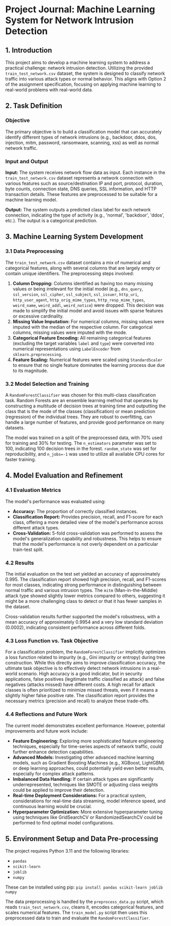 # Project Journal: Machine Learning System for Network Intrusion Detection

## 1. Introduction
This project aims to develop a machine learning system to address a practical challenge: network intrusion detection. Utilizing the provided `train_test_network.csv` dataset, the system is designed to classify network traffic into various attack types or normal behavior. This aligns with Option 2 of the assignment specification, focusing on applying machine learning to real-world problems with real-world data.

## 2. Task Definition

### Objective
The primary objective is to build a classification model that can accurately identify different types of network intrusions (e.g., backdoor, ddos, dos, injection, mitm, password, ransomware, scanning, xss) as well as normal network traffic.

### Input and Output
**Input:** The system receives network flow data as input. Each instance in the `train_test_network.csv` dataset represents a network connection with various features such as source/destination IP and port, protocol, duration, byte counts, connection state, DNS queries, SSL information, and HTTP transaction details. These features are preprocessed to be suitable for a machine learning model.

**Output:** The system outputs a predicted class label for each network connection, indicating the type of activity (e.g., 'normal', 'backdoor', 'ddos', etc.). The output is a categorical prediction.

## 3. Machine Learning System Development

### 3.1 Data Preprocessing
The `train_test_network.csv` dataset contains a mix of numerical and categorical features, along with several columns that are largely empty or contain unique identifiers. The preprocessing steps involved:

1.  **Column Dropping:** Columns identified as having too many missing values or being irrelevant for the initial model (e.g., `dns_query`, `ssl_version`, `ssl_cipher`, `ssl_subject`, `ssl_issuer`, `http_uri`, `http_user_agent`, `http_orig_mime_types`, `http_resp_mime_types`, `weird_name`, `weird_addl`, `weird_notice`) were dropped. This decision was made to simplify the initial model and avoid issues with sparse features or excessive cardinality.
2.  **Missing Value Imputation:** For numerical columns, missing values were imputed with the median of the respective column. For categorical columns, missing values were imputed with the mode.
3.  **Categorical Feature Encoding:** All remaining categorical features (excluding the target variables `label` and `type`) were converted into numerical representations using `LabelEncoder` from `sklearn.preprocessing`.
4.  **Feature Scaling:** Numerical features were scaled using `StandardScaler` to ensure that no single feature dominates the learning process due due to its magnitude.

### 3.2 Model Selection and Training
A `RandomForestClassifier` was chosen for this multi-class classification task. Random Forests are an ensemble learning method that operates by constructing a multitude of decision trees at training time and outputting the class that is the mode of the classes (classification) or mean prediction (regression) of the individual trees. They are robust to overfitting, can handle a large number of features, and provide good performance on many datasets.

The model was trained on a split of the preprocessed data, with 70% used for training and 30% for testing. The `n_estimators` parameter was set to 100, indicating 100 decision trees in the forest. `random_state` was set for reproducibility, and `n_jobs=-1` was used to utilize all available CPU cores for faster training.

## 4. Model Evaluation and Refinement

### 4.1 Evaluation Metrics
The model's performance was evaluated using:

*   **Accuracy:** The proportion of correctly classified instances.
*   **Classification Report:** Provides precision, recall, and F1-score for each class, offering a more detailed view of the model's performance across different attack types.
*   **Cross-Validation:** 5-fold cross-validation was performed to assess the model's generalization capability and robustness. This helps to ensure that the model's performance is not overly dependent on a particular train-test split.

### 4.2 Results
The initial evaluation on the test set yielded an accuracy of approximately 0.995. The classification report showed high precision, recall, and F1-scores for most classes, indicating strong performance in distinguishing between normal traffic and various intrusion types. The `mitm` (Man-in-the-Middle) attack type showed slightly lower metrics compared to others, suggesting it might be a more challenging class to detect or that it has fewer samples in the dataset.

Cross-validation results further supported the model's robustness, with a mean accuracy of approximately 0.9954 and a very low standard deviation (0.0002), indicating consistent performance across different folds.

### 4.3 Loss Function vs. Task Objective
For a classification problem, the `RandomForestClassifier` implicitly optimizes a loss function related to impurity (e.g., Gini impurity or entropy) during tree construction. While this directly aims to improve classification accuracy, the ultimate task objective is to effectively detect network intrusions in a real-world scenario. High accuracy is a good indicator, but in security applications, false positives (legitimate traffic classified as attack) and false negatives (attacks missed) have different costs. A high recall for attack classes is often prioritized to minimize missed threats, even if it means a slightly higher false positive rate. The classification report provides the necessary metrics (precision and recall) to analyze these trade-offs.

### 4.4 Reflections and Future Work
The current model demonstrates excellent performance. However, potential improvements and future work include:

*   **Feature Engineering:** Exploring more sophisticated feature engineering techniques, especially for time-series aspects of network traffic, could further enhance detection capabilities.
*   **Advanced Models:** Investigating other advanced machine learning models, such as Gradient Boosting Machines (e.g., XGBoost, LightGBM) or deep learning approaches, could potentially yield even better results, especially for complex attack patterns.
*   **Imbalanced Data Handling:** If certain attack types are significantly underrepresented, techniques like SMOTE or adjusting class weights could be applied to improve their detection.
*   **Real-time Deployment Considerations:** For a practical system, considerations for real-time data streaming, model inference speed, and continuous learning would be crucial.
*   **Hyperparameter Optimization:** More extensive hyperparameter tuning using techniques like GridSearchCV or RandomizedSearchCV could be performed to find optimal model configurations.

## 5. Environment Setup and Data Pre-processing

The project requires Python 3.11 and the following libraries:
- `pandas`
- `scikit-learn`
- `joblib`
- `numpy`

These can be installed using pip:
`pip install pandas scikit-learn joblib numpy`

The data preprocessing is handled by the `preprocess_data.py` script, which reads `train_test_network.csv`, cleans it, encodes categorical features, and scales numerical features. The `train_model.py` script then uses this preprocessed data to train and evaluate the `RandomForestClassifier`.

